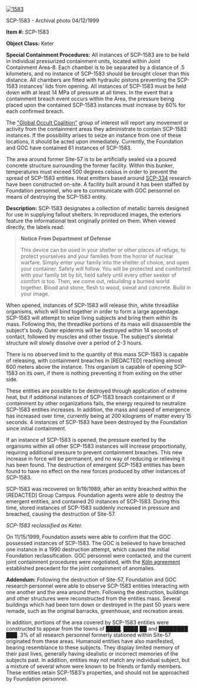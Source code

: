 [![1583](http://scp-wiki.wdfiles.com/local--resized-images/scp-1583/1583/medium.jpg)](http://scp-wiki.wdfiles.com/local--files/scp-1583/1583)

SCP-1583 - Archival photo 04/12/1999

**Item #:** SCP-1583

**Object Class:** Keter

**Special Containment Procedures:** All instances of SCP-1583 are to be held in individual pressurized containment units, located within Joint Containment Area-8. Each chamber is to be separated by a distance of .5 kilometers, and no instance of SCP-1583 should be brought closer than this distance. All chambers are fitted with hydraulic pistons preventing the SCP-1583 instances' lids from opening. All instances of SCP-1583 must be held down with at least 14 MPa of pressure at all times. In the event that a containment breach event occurs within the Area, the pressure being placed upon the contained SCP-1583 instances must increase by 60% for each confirmed breach.

The ["Global Occult Coalition"](/goc-hub-page) group of interest will report any movement or activity from the containment areas they administrate to contain SCP-1583 instances. If the possibility arises to seize an instance from one of these locations, it should be acted upon immediately. Currently, the Foundation and GOC have contained 61 instances of SCP-1583.

The area around former Site-57 is to be artificially sealed via a poured concrete structure surrounding the former facility. Within this bunker, temperatures must exceed 500 degrees celsius in order to prevent the spread of SCP-1583 entities. Heat emitters based around [SCP-334](/scp-334) research have been constructed on-site. A facility built around it has been staffed by Foundation personnel, who are to communicate with GOC personnel on means of destroying the SCP-1583 entity.

**Description:** SCP-1583 designates a collection of metallic barrels designed for use in supplying fallout shelters. In reproduced images, the exteriors feature the informational text originally printed on them. When viewed directly, the labels read:

> **Notice From Department of Defense**
> 
> This device can be used in your shelter or other places of refuge, to protect yourselves and your families from the horror of nuclear warfare. Simply enter your family into the shelter of choice, and open your container. Safety will follow. You will be protected and comforted with your family bit by bit, held safely until every other seeker of comfort is too. Then, we come out, rebuilding a burned world together. Blood and stone, flesh to wood, sweat and concrete. Build in your image.

When opened, instances of SCP-1583 will release thin, white threadlike organisms, which will bind together in order to form a large appendage. SCP-1583 will attempt to seize living subjects and bring them within its mass. Following this, the threadlike portions of its mass will disassemble the subject's body. Outer epidermis will be destroyed within 14 seconds of contact, followed by muscles and other tissue. The subject's skeletal structure will slowly dissolve over a period of 2-3 hours.

There is no observed limit to the quantity of this mass SCP-1583 is capable of releasing, with containment breaches in \[REDACTED\] reaching almost 600 meters above the instance. This organism is capable of opening SCP-1583 on its own, if there is nothing preventing it from exiting on the other side.

These entities are possible to be destroyed through application of extreme heat, but if additional instances of SCP-1583 breach containment or if containment by other organizations fails, the energy required to neutralize SCP-1583 entities increases. In addition, the mass and speed of emergence has increased over time, currently being at 200 kilograms of matter every 15 seconds. 4 instances of SCP-1583 have been destroyed by the Foundation since initial containment.

If an instance of SCP-1583 is opened, the pressure exerted by the organisms within all other SCP-1583 instances will increase proportionally, requiring additional pressure to prevent containment breaches. This new increase in force will be permanent, and no way of reducing or relieving it has been found. The destruction of emergent SCP-1583 entities has been found to have no effect on the new forces produced by other instances of SCP-1583.

SCP-1583 was recovered on 9/19/1989, after an entity breached within the \[REDACTED\] Group Campus. Foundation agents were able to destroy the emergent entities, and contained 20 instances of SCP-1583. During this time, stored instances of SCP-1583 suddenly increased in pressure and breached, causing the destruction of Site-57.

_SCP-1583 reclassified as Keter._

On 11/15/1999, Foundation assets were able to confirm that the GOC possessed instances of SCP-1583. The GOC is believed to have breached one instance in a 1990 destruction attempt, which caused the initial Foundation reclassification. GOC personnel were contacted, and the current joint containment procedures were negotiated, with the [Köln agreement](/scp-3457) established precedent for the joint containment of anomalies.

**Addendum:** Following the destruction of Site-57, Foundation and GOC research personnel were able to observe SCP-1583 entities interacting with one another and the area around them. Following the destruction, buildings and other structures were reconstructed from the entities mass. Several buildings which had been torn down or destroyed in the past 50 years were remade, such as the original barracks, greenhouse, and recreation areas.

In addition, portions of the area covered by SCP-1583 entities were constructed to appear from the towns of ████, ████ ██ and ████████ ███. 3% of all research personnel formerly stationed within Site-57 originated from these areas. Humanoid entities have also manifested, bearing resemblance to these subjects. They display limited memory of their past lives, generally having idealistic or incorrect memories of the subjects past. In addition, entities may not match any individual subject, but a mixture of several whom were known to be friends or family members. These entities retain SCP-1583's properties, and should not be approached by Foundation personnel.
